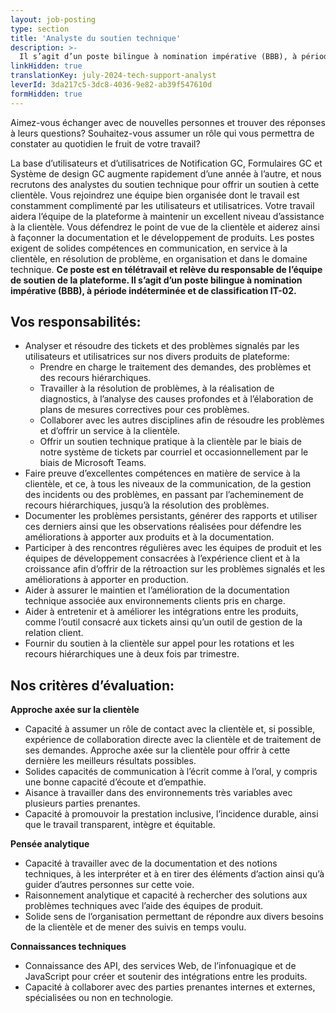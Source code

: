 ```yaml
---
layout: job-posting
type: section
title: 'Analyste du soutien technique'
description: >-
  Il s’agit d’un poste bilingue à nomination impérative (BBB), à période indéterminée et de classification IT-02. 
linkHidden: true
translationKey: july-2024-tech-support-analyst
leverId: 3da217c5-3dc8-4036-9e82-ab39f547610d
formHidden: true
---
```


Aimez-vous échanger avec de nouvelles personnes et trouver des réponses à leurs questions? Souhaitez-vous assumer un rôle qui vous permettra de constater au quotidien le fruit de votre travail? 

La base d’utilisateurs et d’utilisatrices de Notification GC, Formulaires GC et Système de design GC augmente rapidement d’une année à l’autre, et nous recrutons des analystes du soutien technique pour offrir un soutien à cette clientèle. Vous rejoindrez une équipe bien organisée dont le travail est constamment complimenté par les utilisateurs et utilisatrices. Votre travail aidera l’équipe de la plateforme à maintenir un excellent niveau d’assistance à la clientèle. Vous défendrez le point de vue de la clientèle et aiderez ainsi à façonner la documentation et le développement de produits. Les postes exigent de solides compétences en communication, en service à la clientèle, en résolution de problème, en organisation et dans le domaine technique. **Ce poste est en télétravail et relève du responsable de l’équipe de soutien de la plateforme. Il s’agit d’un poste bilingue à nomination impérative (BBB), à période indéterminée et de classification IT-02.** 

## Vos responsabilités:

- Analyser et résoudre des tickets et des problèmes signalés par les utilisateurs et utilisatrices sur nos divers produits de plateforme:
  - Prendre en charge le traitement des demandes, des problèmes et des recours hiérarchiques.
  - Travailler à la résolution de problèmes, à la réalisation de diagnostics, à l’analyse des causes profondes et à l’élaboration de plans de mesures correctives pour ces problèmes.
  - Collaborer avec les autres disciplines afin de résoudre les problèmes et d’offrir un service à la clientèle.
  - Offrir un soutien technique pratique à la clientèle par le biais de notre système de tickets par courriel et occasionnellement par le biais de Microsoft Teams. 
- Faire preuve d’excellentes compétences en matière de service à la clientèle, et ce, à tous les niveaux de la communication, de la gestion des incidents ou des problèmes, en passant par l’acheminement de recours hiérarchiques, jusqu’à la résolution des problèmes.
- Documenter les problèmes persistants, générer des rapports et utiliser ces derniers ainsi que les observations réalisées pour défendre les améliorations à apporter aux produits et à la documentation.
- Participer à des rencontres régulières avec les équipes de produit et les équipes de développement consacrées à l’expérience client et à la croissance afin d’offrir de la rétroaction sur les problèmes signalés et les améliorations à apporter en production.
- Aider à assurer le maintien et l’amélioration de la documentation technique associée aux environnements clients pris en charge.
- Aider à entretenir et à améliorer les intégrations entre les produits, comme l’outil consacré aux tickets ainsi qu’un outil de gestion de la relation client. 
- Fournir du soutien à la clientèle sur appel pour les rotations et les recours hiérarchiques une à deux fois par trimestre.

## Nos critères d’évaluation: 

**Approche axée sur la clientèle**
- Capacité à assumer un rôle de contact avec la clientèle et, si possible, expérience de collaboration directe avec la clientèle et de traitement de ses demandes. Approche axée sur la clientèle pour offrir à cette dernière les meilleurs résultats possibles. 
- Solides capacités de communication à l’écrit comme à l’oral, y compris une bonne capacité d’écoute et d’empathie.
- Aisance à travailler dans des environnements très variables avec plusieurs parties prenantes.
- Capacité à promouvoir la prestation inclusive, l’incidence durable, ainsi que le travail transparent, intègre et équitable.

**Pensée analytique**
- Capacité à travailler avec de la documentation et des notions techniques, à les interpréter et à en tirer des éléments d’action ainsi qu’à guider d’autres personnes sur cette voie. 
- Raisonnement analytique et capacité à rechercher des solutions aux problèmes techniques avec l’aide des équipes de produit.
- Solide sens de l’organisation permettant de répondre aux divers besoins de la clientèle et de mener des suivis en temps voulu.

**Connaissances techniques**
- Connaissance des API, des services Web, de l’infonuagique et de JavaScript pour créer et soutenir des intégrations entre les produits. 
- Capacité à collaborer avec des parties prenantes internes et externes, spécialisées ou non en technologie.

